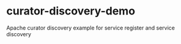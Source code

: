 curator-discovery-demo
======================

Apache curator discovery example for service register and service discovery
